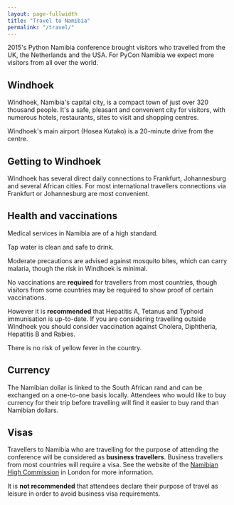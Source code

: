 ```yaml
---
layout: page-fullwidth
title: "Travel to Namibia"
permalink: "/travel/"
---
```

2015's Python Namibia conference brought visitors who travelled from the UK, the Netherlands and
the USA. For PyCon Namibia we expect more visitors from all over the world.

## Windhoek

Windhoek, Namibia's capital city, is a compact town of just over 320 thousand people. It's a safe,
pleasant and convenient city for visitors, with numerous hotels, restaurants, sites to visit and
shopping centres.

Windhoek's main airport (Hosea Kutako) is a 20-minute drive from the centre.

## Getting to Windhoek

Windhoek has several direct daily connections to Frankfurt, Johannesburg and several African
cities. For most international travellers connections via Frankfurt or Johannesburg are most
convenient.

## Health and vaccinations

Medical services in Namibia are of a high standard.

Tap water is clean and safe to drink.

Moderate precautions are advised against mosquito bites, which can carry malaria, though the risk
in Windhoek is minimal.

No vaccinations are **required** for travellers from most countries, though visitors from some
countries may be required to show proof of certain vaccinations.

However it is **recommended** that Hepatitis A, Tetanus and Typhoid immunisation is up-to-date. If
you are considering travelling outside Windhoek you should consider vaccination against Cholera,
Diphtheria, Hepatitis B and Rabies.

There is no risk of yellow fever in the country.

## Currency

The Namibian dollar is linked to the South African rand and can be exchanged on a one-to-one basis
locally. Attendees who would like to buy currency for their trip before travelling will find it
easier to buy rand than Namibian dollars.

## Visas

Travellers to Namibia who are travelling for the purpose of attending the conference will be
considered as **business travellers**. Business travellers from most countries will require a visa.
See the website of the [Namibian High Commission](http://www.namibiahc.org.uk/need_visa.php) in
London for more information.

It is **not recommended** that attendees declare their purpose of travel as leisure in order to
avoid business visa requirements.
